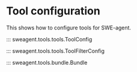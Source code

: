 # Tool configuration

This shows how to configure tools for SWE-agent.

::: sweagent.tools.tools.ToolConfig

::: sweagent.tools.tools.ToolFilterConfig

::: sweagent.tools.bundle.Bundle